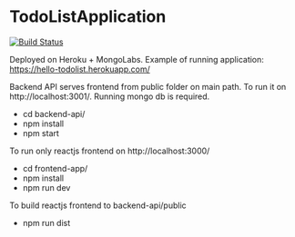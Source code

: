 # TodoListApplication 
[![Build Status](https://travis-ci.org/hellopovi/TodoListApplication.svg?branch=master)](https://travis-ci.org/hellopovi/TodoListApplication)


Deployed on Heroku + MongoLabs.
Example of running application: https://hello-todolist.herokuapp.com/

Backend API serves frontend from public folder on main path.
To run it on http://localhost:3001/. Running mongo db is required.
* cd backend-api/
* npm install
* npm start

To run only reactjs frontend on http://localhost:3000/
* cd frontend-app/
* npm install
* npm run dev

To build reactjs frontend to backend-api/public
* npm run dist
